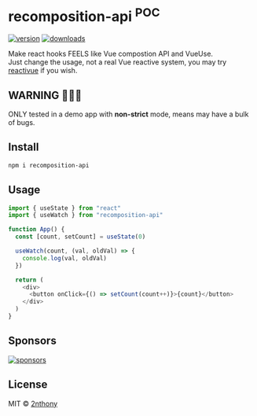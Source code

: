 # recomposition-api <sup>POC</sup>

[![version](https://img.shields.io/npm/v/recomposition-api?label=&color=29BC9B)](https://npm.im/recomposition-api) [![downloads](https://img.shields.io/npm/dm/recomposition-api?label=&color=29BC9B)](https://npm.im/recomposition-api)

Make react hooks FEELS like Vue compostion API and VueUse.  
Just change the usage, not a real Vue reactive system, you may try [reactivue](https://github.com/antfu/reactivue) if you wish.

## WARNING 🙅🏻‍♂️

ONLY tested in a demo app with __non-strict__ mode, means may have a bulk of bugs.

## Install

```bash
npm i recomposition-api
```

## Usage

```ts
import { useState } from "react"
import { useWatch } from "recomposition-api"

function App() {
  const [count, setCount] = useState(0)

  useWatch(count, (val, oldVal) => {
    console.log(val, oldVal)
  })

  return (
    <div>
      <button onClick={() => setCount(count++)}>{count}</button>
    </div>
  )
}
```

## Sponsors

[![sponsors](https://cdn.jsdelivr.net/gh/2nthony/sponsors-image/sponsors.svg)](https://github.com/sponsors/2nthony)

## License

MIT &copy; [2nthony](https://github.com/sponsors/2nthony)
